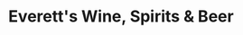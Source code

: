 ---
title: "Everett's Wine, Spirits & Beer"
url: /south-beloit/everetts-wine-spirits-and-beer/
shop: alcohol
---